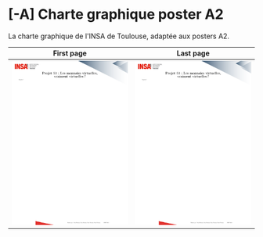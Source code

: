 # [-A] Charte graphique poster A2

La charte graphique de l'INSA de Toulouse, adaptée aux posters A2.

| First page | Last page |
|-|-|
| [![Charte graphique poster A2](./thumbnails/first_page.png)](./) | [![Charte graphique poster A2](./thumbnails/last_page.png)](./) |
